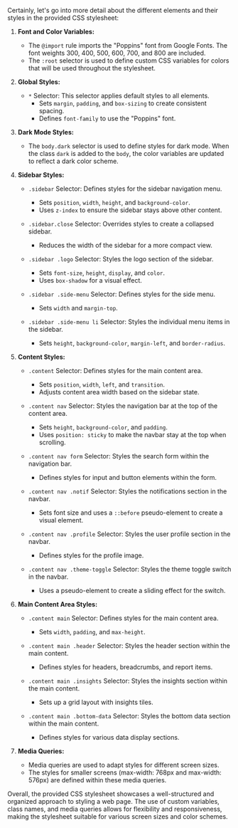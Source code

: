 Certainly, let's go into more detail about the different elements and their styles in the provided CSS stylesheet:

1. **Font and Color Variables:**
   - The `@import` rule imports the "Poppins" font from Google Fonts. The font weights 300, 400, 500, 600, 700, and 800 are included.
   - The `:root` selector is used to define custom CSS variables for colors that will be used throughout the stylesheet.

2. **Global Styles:**
   - `*` Selector: This selector applies default styles to all elements.
     - Sets `margin`, `padding`, and `box-sizing` to create consistent spacing.
     - Defines `font-family` to use the "Poppins" font.

3. **Dark Mode Styles:**
   - The `body.dark` selector is used to define styles for dark mode. When the class `dark` is added to the `body`, the color variables are updated to reflect a dark color scheme.

4. **Sidebar Styles:**
   - `.sidebar` Selector: Defines styles for the sidebar navigation menu.
     - Sets `position`, `width`, `height`, and `background-color`.
     - Uses `z-index` to ensure the sidebar stays above other content.

   - `.sidebar.close` Selector: Overrides styles to create a collapsed sidebar.
     - Reduces the width of the sidebar for a more compact view.

   - `.sidebar .logo` Selector: Styles the logo section of the sidebar.
     - Sets `font-size`, `height`, `display`, and `color`.
     - Uses `box-shadow` for a visual effect.

   - `.sidebar .side-menu` Selector: Defines styles for the side menu.
     - Sets `width` and `margin-top`.

   - `.sidebar .side-menu li` Selector: Styles the individual menu items in the sidebar.
     - Sets `height`, `background-color`, `margin-left`, and `border-radius`.

5. **Content Styles:**
   - `.content` Selector: Defines styles for the main content area.
     - Sets `position`, `width`, `left`, and `transition`.
     - Adjusts content area width based on the sidebar state.

   - `.content nav` Selector: Styles the navigation bar at the top of the content area.
     - Sets `height`, `background-color`, and `padding`.
     - Uses `position: sticky` to make the navbar stay at the top when scrolling.

   - `.content nav form` Selector: Styles the search form within the navigation bar.
     - Defines styles for input and button elements within the form.

   - `.content nav .notif` Selector: Styles the notifications section in the navbar.
     - Sets font size and uses a `::before` pseudo-element to create a visual element.

   - `.content nav .profile` Selector: Styles the user profile section in the navbar.
     - Defines styles for the profile image.

   - `.content nav .theme-toggle` Selector: Styles the theme toggle switch in the navbar.
     - Uses a pseudo-element to create a sliding effect for the switch.

6. **Main Content Area Styles:**
   - `.content main` Selector: Defines styles for the main content area.
     - Sets `width`, `padding`, and `max-height`.

   - `.content main .header` Selector: Styles the header section within the main content.
     - Defines styles for headers, breadcrumbs, and report items.

   - `.content main .insights` Selector: Styles the insights section within the main content.
     - Sets up a grid layout with insights tiles.

   - `.content main .bottom-data` Selector: Styles the bottom data section within the main content.
     - Defines styles for various data display sections.

7. **Media Queries:**
   - Media queries are used to adapt styles for different screen sizes.
   - The styles for smaller screens (max-width: 768px and max-width: 576px) are defined within these media queries.

Overall, the provided CSS stylesheet showcases a well-structured and organized approach to styling a web page. The use of custom variables, class names, and media queries allows for flexibility and responsiveness, making the stylesheet suitable for various screen sizes and color schemes.